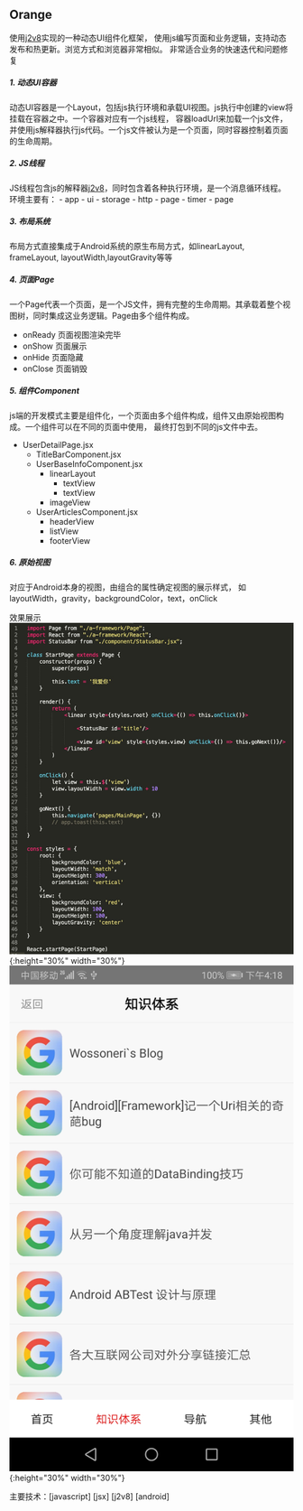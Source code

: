 ## Orange
使用[j2v8](https://github.com/eclipsesource/J2V8)实现的一种动态UI组件化框架，
使用js编写页面和业务逻辑，支持动态发布和热更新。浏览方式和浏览器非常相似。
非常适合业务的快速迭代和问题修复

##### 1. 动态UI容器
动态UI容器是一个Layout，包括js执行环境和承载UI视图。js执行中创建的view将挂载在容器之中。一个容器对应有一个js线程，
容器loadUrl来加载一个js文件，并使用js解释器执行js代码。一个js文件被认为是一个页面，同时容器控制着页面的生命周期。

##### 2. JS线程
JS线程包含js的解释器[j2v8](https://github.com/eclipsesource/J2V8)，同时包含着各种执行环境，是一个消息循环线程。
环境主要有：
    - app
    - ui
    - storage
    - http
    - page
    - timer
    - page
    
##### 3. 布局系统
布局方式直接集成于Android系统的原生布局方式，如linearLayout, frameLayout, layoutWidth,layoutGravity等等

##### 4. 页面Page
 一个Page代表一个页面，是一个JS文件，拥有完整的生命周期。其承载着整个视图树，同时集成这业务逻辑。Page由多个组件构成。
- onReady  页面视图渲染完毕
- onShow   页面展示
- onHide    页面隐藏
- onClose   页面销毁
 
##### 5. 组件Component
 js端的开发模式主要是组件化，一个页面由多个组件构成，组件又由原始视图构成。一个组件可以在不同的页面中使用，
 最终打包到不同的js文件中去。
 
- UserDetailPage.jsx
    - TitleBarComponent.jsx
    - UserBaseInfoComponent.jsx
        - linearLayout
            - textView
            - textView
        - imageView
    - UserArticlesComponent.jsx
        - headerView
        - listView
        - footerView

##### 6. 原始视图
对应于Android本身的视图，由组合的属性确定视图的展示样式，
如layoutWidth，gravity，backgroundColor，text，onClick

效果展示 
![StartPage](snapshot/StartPage.jsx.png){:height="30%" width="30%"} ![MainPage](snapshot/MainPage.jsx.jpg){:height="30%" width="30%"}

主要技术：[javascript] [jsx] [j2v8] [android]